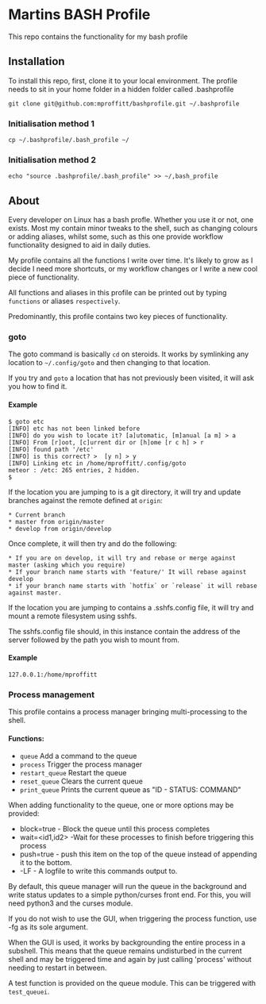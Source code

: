 # Martins BASH Profile

This repo contains the functionality for my bash profile

## Installation
To install this repo, first, clone it to your local environment. The profile needs to sit in your home folder in a
hidden folder called .bashprofile

    git clone git@github.com:mproffitt/bashprofile.git ~/.bashprofile

### Initialisation method 1

    cp ~/.bashprofile/.bash_profile ~/

### Initialisation method 2

    echo "source .bashprofile/.bash_profile" >> ~/,bash_profile

## About
Every developer on Linux has a bash profle. Whether you use it or not, one exists. Most my contain minor tweaks to the
shell, such as changing colours or adding aliases, whilst some, such as this one provide workflow functionality designed
to aid in daily duties.

My profile contains all the functions I write over time. It's likely to grow as I decide I need more shortcuts, or my
workflow changes or I write a new cool piece of functionality.

All functions and aliases in this profile can be printed out by typing ```functions``` or aliases ```respectively```.

Predominantly, this profile contains two key pieces of functionality.

### goto
The goto command is basically ```cd``` on steroids. It works by symlinking any location to ```~/.config/goto``` and then
changing to that location.

If you try and ```goto``` a location that has not previously been visited, it will ask you how to find it.

#### Example

    $ goto etc
    [INFO] etc has not been linked before
    [INFO] do you wish to locate it? [a]utomatic, [m]anual [a m] > a
    [INFO] From [r]oot, [c]urrent dir or [h]ome [r c h] > r
    [INFO] found path '/etc'
    [INFO] is this correct? >  [y n] > y
    [INFO] Linking etc in /home/mproffitt/.config/goto
    meteor : /etc: 265 entries, 2 hidden.
    $

If the location you are jumping to is a git directory, it will try and update branches against the remote defined at
```origin```:

    * Current branch
    * master from origin/master
    * develop from origin/develop

Once complete, it will then try and do the following:

    * If you are on develop, it will try and rebase or merge against master (asking which you require)
    * If your branch name starts with 'feature/' It will rebase against develop
    * if your branch name starts with `hotfix` or `release` it will rebase against master.

If the location you are jumping to contains a .sshfs.config file, it will try and mount a remote filesystem using sshfs.

The sshfs.config file should, in this instance contain the address of the server followed by the path you wish to mount
from.

#### Example

    127.0.0.1:/home/mproffitt

### Process management
This profile contains a process manager bringing multi-processing to the shell.

#### Functions:

* ```queue``` Add a command to the queue
* ```process``` Trigger the process manager
* ```restart_queue``` Restart the queue
* ```reset_queue``` Clears the current queue
* ```print_queue``` Prints the current queue as "ID - STATUS: COMMAND"

When adding functionality to the queue, one or more options may be provided:

* block=true - Block the queue until this process completes
* wait=<id1,id2> -Wait for these processes to finish before triggering this process
* push=true - push this item on the top of the queue instead of appending it to the bottom.
* -LF <filename> - A logfile to write this commands output to.

By default, this queue manager will run the queue in the background and write status updates to a simple python/curses
front end. For this, you will need python3 and the curses module.

If you do not wish to use the GUI, when triggering the process function, use -fg as its sole argument.

When the GUI is used, it works by backgrounding the entire process in a subshell.  This means that the queue remains
undisturbed in the current shell and may be triggered time and again by just calling 'process' without needing to
restart in between.

A test function is provided on the queue module. This can be triggered with ```test_queuei```.

